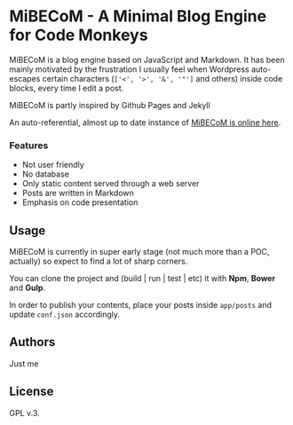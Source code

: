 # MiBECoM - A Minimal Blog Engine for Code Monkeys

MiBECoM is a blog engine based on JavaScript and Markdown. It has been mainly motivated
by the frustration I usually feel when Wordpress auto-escapes certain characters
(`['<', '>', '&', '"']` and others) inside code blocks, every time I edit a post.

MiBECoM is partly inspired by Github Pages and Jekyll

An auto-referential, almost up to date instance of [MiBECoM is online here](http://www.codevomit.xyz/blog).

### Features

* Not user friendly
* No database
* Only static content served through a web server
* Posts are written in Markdown
* Emphasis on code presentation

## Usage
MiBECoM is currently in super early stage (not much more than a POC, actually)
so expect to find a lot of  sharp corners.

You can clone the project and (build | run | test | etc) it with **Npm**, **Bower** and **Gulp**.

In order to publish your contents, place your posts inside `app/posts` and update `conf.json` accordingly.

## Authors
Just me

## License
GPL v.3.
